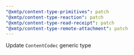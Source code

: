 ```yaml
---
"@xmtp/content-type-primitives": patch
"@xmtp/content-type-reaction": patch
"@xmtp/content-type-read-receipt": patch
"@xmtp/content-type-remote-attachment": patch
---
```


Update `ContentCodec` generic type
